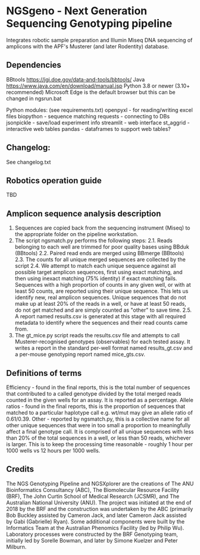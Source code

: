 # NGSgeno - Next Generation Sequencing Genotyping pipeline

Integrates robotic sample preparation and Illumin Miseq DNA sequencing of amplicons with the APF's Musterer (and later Rodentity) database.

## Dependencies

BBtools https://jgi.doe.gov/data-and-tools/bbtools/
Java https://www.java.com/en/download/manual.jsp
Python 3.8 or newer (3.10+ recommended)
Microsoft Edge is the default browser but this can be changed in ngsrun.bat

Python modules: (see requirements.txt)
openpyxl - for reading/writing excel files
biopython - sequence matching 
requests - connecting to DBs
jsonpickle - save/load experiment info
streamlit - web interface
st_aggrid - interactive web tables
pandas - dataframes to support web tables?

## Changelog:

See changelog.txt

## Robotics operation guide

TBD

## Amplicon sequence analysis description

1. Sequences are copied back from the sequencing instrument (Miseq) to the appropriate folder on the pipeline workstation.
2. The script ngsmatch.py performs the following steps:
2.1. Reads belonging to each well are trimmed for poor quality bases using BBduk (BBtools)
2.2. Paired read ends are merged using BBmerge (BBtools)
2.3. The counts for all unique merged sequences are collected by the script
2.4. We attempt to match each unique sequence against all possible target amplicon sequences, first using exact matching, and then using inexact matching (75% identity) if exact matching fails.
Sequences with a high proportion of counts in any given well, or with at least 50 counts, are reported using their unique sequence. This lets us identify new, real amplicon sequences. Unique sequences that do not make up at least 20% of the reads in a well, or have at least 50 reads, do not get matched and are simply counted as "other" to save time.
2.5. A report named results.csv is generated at this stage with all required metadata to identify where the sequences and their read counts came from.
3. The gt_mice.py script reads the results.csv file and attempts to call Musterer-recognised genotypes (observables) for each tested assay. It writes a report in the standard per-well format named results_gt.csv and a per-mouse genotyping report named mice_gts.csv.

## Definitions of terms

Efficiency - found in the final reports, this is the total number of sequences that contributed to a called genotype divided by the total merged reads counted in the given wells for an assay. It is reported as a percentage.
Allele ratios - found in the final reports, this is the proportion of sequences that matched to a particular haplotype call e.g. wt/mut may give an allele ratio of 0.61/0.39.
Other - reported by ngsmatch.py, this is a collective name for all other unique sequences that were in too small a proportion to meaningfully affect a final genotype call. It is comprised of all unique sequences with less than 20% of the total sequences in a well, or less than 50 reads, whichever is larger. This is to keep the processing time reasonable - roughly 1 hour per 1000 wells vs 12 hours per 1000 wells.

## Credits
The NGS Genotyping Pipeline and NGSXplorer are the creations of The ANU Bioinformatics Consultancy (ABC), The Biomolecular Resource Facility (BRF), The John Curtin School of Medical Research (JCSMR), and The Australian National University (ANU).
The project was initiated at the end of 2018 by the BRF and the construction was undertaken by the ABC (primarily Bob Buckley assisted by Cameron Jack, and later Cameron Jack assisted by Gabi (Gabrielle) Ryan). 
Some additional components were built by the Informatics Team at the Australian Phenomics Facility (led by Philip Wu). Laboratory processes were constructed by the BRF Genotyping team, initially led by Sorelle Bowman, and later by Simone Kuelzer and Peter Milburn.
